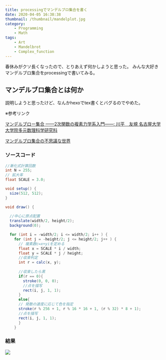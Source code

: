 ```yaml
---
title: processingでマンデルブロ集合を書く
date: 2020-04-05 16:38:38
thumbnail: /thumbnail/mandelplot.jpg
category:
    - Programming
    - Math
tags:
    - Art
    - Mandelbrot
    - Complex_function
---
```


春休みがクソ長くなったので、とりあえず何かしようと思った。
みんな大好きマンデルブロ集合をprocessingで書いてみる。

## マンデルブロ集合とは何か

説明しようと思ったけど、なんかhexoでtex書くとバグるのでやめた。

※参考リンク

[	マンデルブロー集合 ——2次関数の複素力学系入門——: 川平　友規 名古屋大学大学院多元数理科学研究科](http://www.math.titech.ac.jp/~kawahira/courses/mandel.pdf)</br>

[	マンデルブロ集合の不思議な世界](http://azisava.sakura.ne.jp/mandelbrot/definition.html)


### ソースコード
``` Java
//漸化式計算回数 
int N = 255;
// 拡大率
float SCALE = 3.0;

void setup() {
  size(512, 512);
}

void draw() {
  
  //中心に原点配置
  translate(width/2, height/2);
  background(0);

  for (int i = -width/2; i <= width/2; i++ ) {
    for (int j = -height/2; j <= height/2; j++ ) {    
      // 複素数c=x+yiを定める 
      float x = SCALE * i / width;
      float y = SCALE * j / height;
      //収束判定
      int r = calc(x, y);
      
      //収束したら黒
      if(r == 0){
        stroke(0, 0, 0);
        //点を描写
        rect(i, j, 1, 1);
      }
      else{ 
      // 発散の速度に応じて色を指定  
      stroke(r % 256 + 1, r % 16 * 16 + 1, (r % 32) * 8 + 1);
      //点を描写
      rect(i, j, 1, 1);
      }       
    }
```

### 結果

<img src="{% post_path Mandelbrot %}/mandelplot.jpg" />